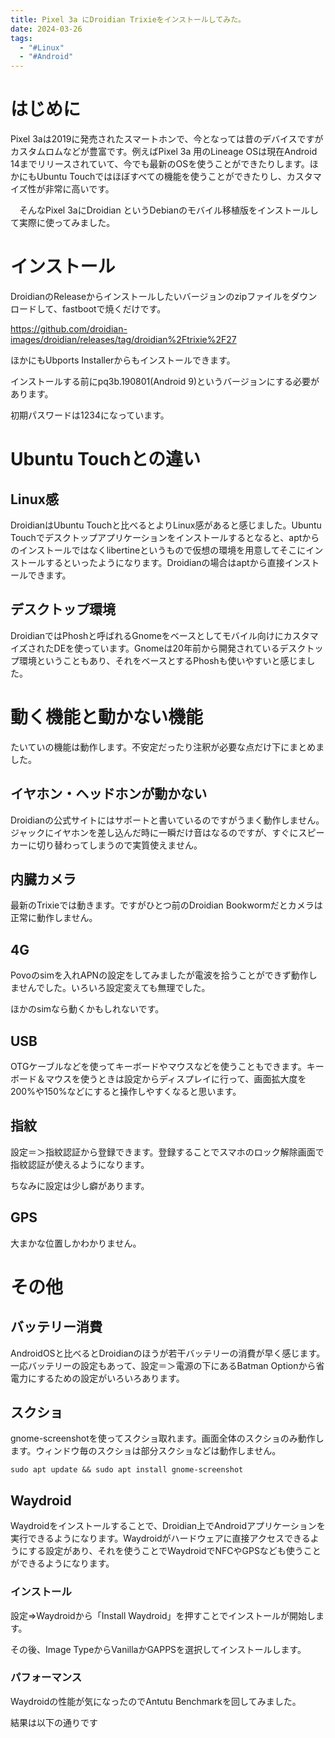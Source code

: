 ```yaml
---
title: Pixel 3a にDroidian Trixieをインストールしてみた。
date: 2024-03-26
tags:
  - "#Linux"
  - "#Android"
---
```


# はじめに

Pixel 3aは2019に発売されたスマートホンで、今となっては昔のデバイスですがカスタムロムなどが豊富です。例えばPixel 3a 用のLineage OSは現在Android 14までリリースされていて、今でも最新のOSを使うことができたりします。ほかにもUbuntu Touchではほぼすべての機能を使うことができたりし、カスタマイズ性が非常に高いです。

　そんなPixel 3aにDroidian というDebianのモバイル移植版をインストールして実際に使ってみました。

# インストール

DroidianのReleaseからインストールしたいバージョンのzipファイルをダウンロードして、fastbootで焼くだけです。

https://github.com/droidian-images/droidian/releases/tag/droidian%2Ftrixie%2F27

ほかにもUbports Installerからもインストールできます。

インストールする前にpq3b.190801(Android 9)というバージョンにする必要があります。

初期パスワードは1234になっています。

# Ubuntu Touchとの違い

## Linux感

DroidianはUbuntu Touchと比べるとよりLinux感があると感じました。Ubuntu Touchでデスクトップアプリケーションをインストールするとなると、aptからのインストールではなくlibertineというもので仮想の環境を用意してそこにインストールするといったようになります。Droidianの場合はaptから直接インストールできます。

## デスクトップ環境

DroidianではPhoshと呼ばれるGnomeをベースとしてモバイル向けにカスタマイズされたDEを使っています。Gnomeは20年前から開発されているデスクトップ環境ということもあり、それをベースとするPhoshも使いやすいと感じました。

# 動く機能と動かない機能

たいていの機能は動作します。不安定だったり注釈が必要な点だけ下にまとめました。

## イヤホン・ヘッドホンが動かない

Droidianの公式サイトにはサポートと書いているのですがうまく動作しません。ジャックにイヤホンを差し込んだ時に一瞬だけ音はなるのですが、すぐにスピーカーに切り替わってしまうので実質使えません。

## 内臓カメラ

最新のTrixieでは動きます。ですがひとつ前のDroidian Bookwormだとカメラは正常に動作しません。

## 4G

Povoのsimを入れAPNの設定をしてみましたが電波を拾うことができず動作しませんでした。いろいろ設定変えても無理でした。

ほかのsimなら動くかもしれないです。

## USB

OTGケーブルなどを使ってキーボードやマウスなどを使うこともできます。キーボード＆マウスを使うときは設定からディスプレイに行って、画面拡大度を200%や150%などにすると操作しやすくなると思います。

## 指紋

設定＝＞指紋認証から登録できます。登録することでスマホのロック解除画面で指紋認証が使えるようになります。

ちなみに設定は少し癖があります。

## GPS

大まかな位置しかわかりません。

# その他

## バッテリー消費

AndroidOSと比べるとDroidianのほうが若干バッテリーの消費が早く感じます。一応バッテリーの設定もあって、設定＝＞電源の下にあるBatman Optionから省電力にするための設定がいろいろあります。

## スクショ

gnome-screenshotを使ってスクショ取れます。画面全体のスクショのみ動作します。ウィンドウ毎のスクショは部分スクショなどは動作しません。

```
sudo apt update && sudo apt install gnome-screenshot
```

## Waydroid

Waydroidをインストールすることで、Droidian上でAndroidアプリケーションを実行できるようになります。Waydroidがハードウェアに直接アクセスできるようにする設定があり、それを使うことでWaydroidでNFCやGPSなども使うことができるようになります。

### インストール

設定=>Waydroidから「Install Waydroid」を押すことでインストールが開始します。

その後、Image TypeからVanillaかGAPPSを選択してインストールします。

### パフォーマンス

Waydroidの性能が気になったのでAntutu Benchmarkを回してみました。

結果は以下の通りです
